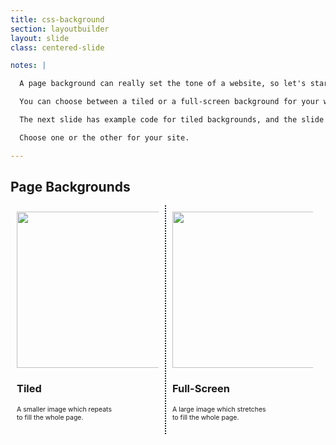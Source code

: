 ```yaml
---
title: css-background
section: layoutbuilder
layout: slide
class: centered-slide

notes: |

  A page background can really set the tone of a website, so let's start with that.

  You can choose between a tiled or a full-screen background for your website.

  The next slide has example code for tiled backgrounds, and the slide after it has example code for a full-screen background.

  Choose one or the other for your site.

---
```



## Page Backgrounds

<div class="two-table">

<div>
<img src="/Building-the-Web/slides/workshop/layoutbuilder/images/tiled-example.jpg" width="250">
<h3>Tiled</h3>
<p>A smaller image which repeats<br>
to fill the whole page.</p>
</div>

<div>
<img src="/Building-the-Web/slides/workshop/layoutbuilder/images/fullscreen-example.jpg" width="250">
<h3>Full-Screen</h3>
<p>A large image which stretches<br>
to fill the whole page.</p>
</div>

</div>

<style>
.two-table div {
    box-sizing: border-box;
    float: left;
    width: 49%;
    border-left: 2px dotted #001E39;
    min-height: 200px;
    padding: 10px;
}

.two-table div p {
    font-size: 75%;
}

.two-table div:first-of-type {
    border: none;
}
</style>
